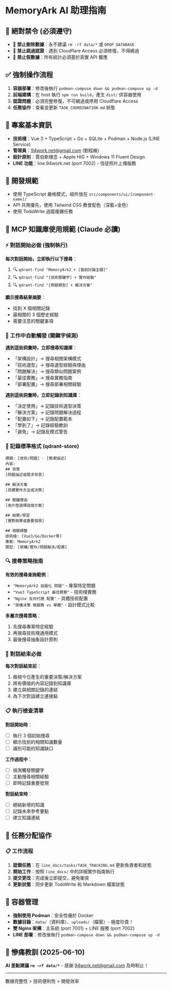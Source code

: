 # MemoryArk AI 助理指南

## 🚨 絕對禁令 (必須遵守)

- 🚫 **禁止刪除數據**：永不建議 `rm -rf data/*` 或 `DROP DATABASE`
- 🚫 **禁止跳過認證**：遇到 Cloudflare Access 必須修復，不得繞過
- 🚫 **禁止假數據**：所有統計必須基於真實 API 響應

## ✅ 強制操作流程

1. **容器部署**：修改後執行 `podman-compose down && podman-compose up -d`
2. **前端建構**：在 host 執行 `npm run build`，產生 `dist/` 供容器使用
3. **認證問題**：必須完整修復，不可繞過或停用 Cloudflare Access
4. **任務協作**：查看並更新 `TASK_COORDINATION.md` 狀態

## 📁 專案基本資訊

- **技術棧**：Vue 3 + TypeScript + Go + SQLite + Podman + Node.js (LINE Service)
- **管理員**：<94work.net@gmail.com> (劉程維)
- **設計原則**：賈伯斯理念 + Apple HIG + Windows 11 Fluent Design
- **LINE 功能**：line.94work.net (port 7002) - 信徒照片上傳服務

## 🔧 開發規範

- 使用 TypeScript 嚴格模式，組件放在 `src/components/ui/[component-name]/`
- API 共用優先，使用 Tailwind CSS 教會配色（深藍+金色）
- 使用 TodoWrite 追蹤複雜任務

## 🧠 MCP 知識庫使用規範 (Claude 必讀)

### ⚡ 對話開始必做 (強制執行)

**每次對話開始，立即執行以下搜尋**：
1. 🔍 `qdrant-find "MemoryArk2 + [當前討論主題]"`
2. 🔍 `qdrant-find "[技術關鍵字] + 實作經驗"`
3. 🔍 `qdrant-find "[問題類型] + 解決方案"`

**顯示搜尋結果摘要**：
- 找到 X 個相關記錄
- 最相關的 3 個歷史經驗
- 需要注意的關鍵事項

### 🎯 工作中自動觸發 (關鍵字偵測)

**遇到這些詞彙時，立即搜尋知識庫**：
- 「架構設計」→ 搜尋相關架構模式
- 「技術選型」→ 搜尋選型經驗與理由
- 「問題解決」→ 搜尋類似問題案例
- 「最佳實務」→ 搜尋實務指南
- 「部署配置」→ 搜尋部署相關經驗

**遇到這些詞彙時，立即記錄到知識庫**：
- 「決定使用」→ 記錄技術選型決策
- 「解決方案」→ 記錄問題解決過程
- 「配置如下」→ 記錄配置範本
- 「學到了」→ 記錄經驗教訓
- 「避免」→ 記錄反模式警告

### 📝 記錄標準格式 (qdrant-store)

```
標題: [技術/問題] - [簡潔描述] 
內容:
## 背景
[問題描述或需求背景]

## 解決方案
[具體實作方法或決策]

## 關鍵理由
[為什麼選擇這個方案]

## 結果/學習
[實際效果或重要發現]

## 相關標籤
技術棧: [Vue3/Go/Docker等]
專案: MemoryArk2
類型: [架構/實作/問題解決/配置]
```

### 🔍 搜尋策略指南

**有效的搜尋查詢範例**：
- `"MemoryArk2 容器化 問題"` - 專案特定問題
- `"Vue3 TypeScript 最佳實務"` - 技術棧實務
- `"Nginx 反向代理 配置"` - 具體技術配置
- `"架構決策 微服務 vs 單體"` - 設計模式比較

**多層次搜尋策略**：
1. 先搜尋專案特定經驗
2. 再搜尋技術棧通用模式  
3. 最後搜尋抽象設計原則

### 🔄 對話結束必做

**每次對話結束前**：
1. 檢視今日產生的重要決策/解決方案
2. 將有價值的內容記錄到知識庫
3. 建立與相關記錄的連結
4. 為下次對話建立連接點

### 📋 執行檢查清單

**對話開始時**：
- [ ] 執行 3 個初始搜尋
- [ ] 顯示找到的相關知識數量
- [ ] 識別可能的知識缺口

**工作過程中**：
- [ ] 偵測觸發關鍵字
- [ ] 主動搜尋相關經驗
- [ ] 即時記錄重要發現

**對話結束時**：
- [ ] 總結新增的知識
- [ ] 記錄未來參考要點
- [ ] 建立知識連結

## 🚀 任務分配協作

### 📋 工作流程
1. **認領任務**：在 `line_docs/tasks/TASK_TRACKING.md` 更新負責者和狀態
2. **開始工作**：按照 `line_docs/` 中的詳細實作指南執行
3. **提交更改**：完成後立即提交，避免衝突
4. **更新狀態**：同步更新 TodoWrite 和 Markdown 檔案狀態

## 🐳 容器管理

- **強制使用 Podman**：安全性優於 Docker
- **數據目錄**：`data/`（資料庫）、`uploads/`（檔案）- 極度珍貴！
- **雙 Nginx 架構**：主系統 (port 7001) + LINE 服務 (port 7002)
- **LINE 部署**：修改後執行 `podman-compose down && podman-compose up -d`

## 🚨 慘痛教訓 (2025-06-10)

**AI 差點建議 `rm -rf data/*`** - 感謝 <94work.net@gmail.com> 及時制止！

---

數據完整性 > 技術便利性 > 開發效率